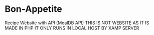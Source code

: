 # Bon-Appetite
Recipe Website with API (MealDB API)
THIS IS NOT WEBSITE AS IT IS MADE IN PHP IT ONLY RUNS IN LOCAL HOST BY XAMP SERVER
